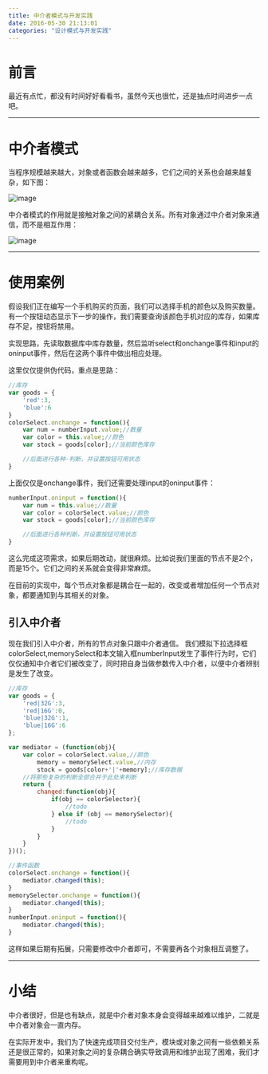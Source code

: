 ```yaml
---
title: 中介者模式与开发实践
date: 2016-05-30 21:13:01
categories: "设计模式与开发实践"
---
```


# **前言**
最近有点忙，都没有时间好好看看书，虽然今天也很忙，还是抽点时间进步一点吧。

---

# **中介者模式**

当程序规模越来越大，对象或者函数会越来越多，它们之间的关系也会越来越复杂，如下图：

![image](/中介者模式与开发实践/1.png)

中介者模式的作用就是接触对象之间的紧耦合关系。所有对象通过中介者对象来通信，而不是相互作用：

![image](/中介者模式与开发实践/2.png)

---

# **使用案例**

假设我们正在编写一个手机购买的页面，我们可以选择手机的颜色以及购买数量。有一个按钮动态显示下一步的操作，我们需要查询该颜色手机对应的库存，如果库存不足，按钮将禁用。

实现思路，先读取数据库中库存数量，然后监听select和onchange事件和input的oninput事件，然后在这两个事件中做出相应处理。

这里仅仅提供伪代码，重点是思路：

``` javascript
//库存
var goods = {
    'red':3,
    'blue':6
}
colorSelect.onchange = function(){
    var num = numberInput.value;//数量
    var color = this.value;//颜色
    var stock = goods[color];//当前颜色库存

    //后面进行各种·判断，并设置按钮可用状态
}

```

上面仅仅是onchange事件，我们还需要处理input的oninput事件：

``` javascript
numberInput.oninput = function(){
    var num = this.value;//数量
    var color = colorSelect.value;//颜色
    var stock = goods[color];//当前颜色库存

    //后面进行各种判断，并设置按钮可用状态
}

```

这么完成这项需求，如果后期改动，就很麻烦。比如说我们里面的节点不是2个，而是15个。它们之间的关系就会变得非常麻烦。

在目前的实现中，每个节点对象都是耦合在一起的，改变或者增加任何一个节点对象，都要通知到与其相关的对象。

## **引入中介者**

现在我们引入中介者，所有的节点对象只跟中介者通信。
我们模拟下拉选择框colorSelect,memorySelect和本文输入框numberInput发生了事件行为时，它们仅仅通知中介者它们被改变了，同时把自身当做参数传入中介者，以便中介者辨别是发生了改变。

``` javascript
//库存
var goods = {
    'red|32G':3,
    'red|16G':0,
    'blue|32G':1,
    'blue|16G':6
};

var mediator = (function(obj){
    var color = colorSelect.value,//颜色
        memory = memorySelect.value,//内存
        stock = goods[color+'|'+memory];//库存数据
    //将那些复杂的判断全部合并于此处来判断
    return {
        changed:function(obj){
			if(obj == colorSelector){
                //todo
		    } else if (obj == memorySelector){
		        //todo
		    }
        }
    }
})();

//事件函数
colorSelect.onchange = function(){
    mediator.changed(this);
}
memorySelector.onchange = function(){
    mediator.changed(this);
}
numberInput.oninput = function(){
    mediator.changed(this);
}
```

这样如果后期有拓展，只需要修改中介者即可，不需要再各个对象相互调整了。


---

# **小结**

中介者很好，但是也有缺点，就是中介者对象本身会变得越来越难以维护，二就是中介者对象会一直内存。

在实际开发中，我们为了快速完成项目交付生产，模块或对象之间有一些依赖关系还是很正常的，如果对象之间的复杂耦合确实导致调用和维护出现了困难，我们才需要用到中介者来重构呢。